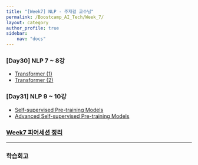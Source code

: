 ```yaml
---
title: "[Week7] NLP - 주재걸 교수님"
permalink: /Boostcamp_AI_Tech/Week_7/
layout: category
author_profile: true
sidebar:
    nav: "docs"
---
```


### [Day30] NLP 7 ~ 8강

- [Transformer (1)]({{site.url}}/boostcamp_ai_tech/week_7/day_30/01.-Transformer-(1)/)
- [Transformer (2)]({{site.url}}/boostcamp_ai_tech/week_7/day_30/02.-Transformer-(2)/)

### [Day31] NLP 9 ~ 10강

- [Self-supervised Pre-training Models]({{site.url}}/boostcamp_ai_tech/week_7/day_31/01.-Self-supervised-Pre-training-Models/)
- [Advanced Self-supervised Pre-training Models]({{site.url}}/boostcamp_ai_tech/week_7/day_31/01.-Advanced-Self-supervised-Pre-training-Models/)

### [Week7 피어세션 정리]()

---
### 학습회고

